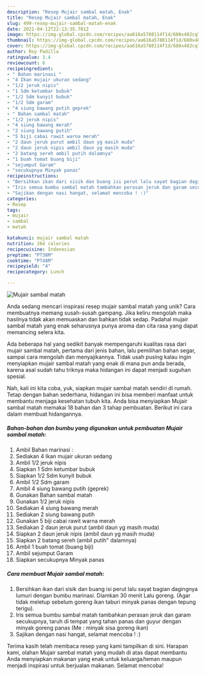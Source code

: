 ```yaml
---
description: "Resep Mujair sambal matah, Enak"
title: "Resep Mujair sambal matah, Enak"
slug: 499-resep-mujair-sambal-matah-enak
date: 2021-04-12T22:13:35.701Z
image: https://img-global.cpcdn.com/recipes/aa616a5788114f1d/680x482cq70/mujair-sambal-matah-foto-resep-utama.jpg
thumbnail: https://img-global.cpcdn.com/recipes/aa616a5788114f1d/680x482cq70/mujair-sambal-matah-foto-resep-utama.jpg
cover: https://img-global.cpcdn.com/recipes/aa616a5788114f1d/680x482cq70/mujair-sambal-matah-foto-resep-utama.jpg
author: Roy Padilla
ratingvalue: 3.4
reviewcount: 6
recipeingredient:
- " Bahan marinasi "
- "4 Ikan mujair ukuran sedang"
- "1/2 jeruk nipis"
- "1 Sdm ketumbar bubuk"
- "1/2 Sdm kunyit bubuk"
- "1/2 Sdm garam"
- "4 siung bawang putih geprek"
- " Bahan sambal matah"
- "1/2 jeruk nipis"
- "4 siung bawang merah"
- "2 siung bawang putih"
- "5 biji cabai rawit warna merah"
- "2 daun jeruk purut ambil daun yg masih muda"
- "2 daun jeruk nipis ambil daun yg masih muda"
- "2 batang sereh ambil putih dalamnya"
- "1 buah tomat buang biji"
- "sejumput Garam"
- "secukupnya Minyak panas"
recipeinstructions:
- "Bersihkan ikan dari sisik dan buang isi perut lalu sayat bagian dagingnya lumuri dengan bumbu marinasi. Diamkan 30 menit Lalu goreng. (Agar tidak meletup sebelum goreng ikan taburi minyak panas dengan tepung terigu)."
- "Iris semua bumbu sambal matah tambahkan perasan jeruk dan garam secukupnya, taruh di tempat yang tahan panas dan guyur dengan minyak goreng panas (Me : minyak sisa goreng ikan)"
- "Sajikan dengan nasi hangat, selamat mencoba ! :)"
categories:
- Resep
tags:
- mujair
- sambal
- matah

katakunci: mujair sambal matah 
nutrition: 264 calories
recipecuisine: Indonesian
preptime: "PT38M"
cooktime: "PT48M"
recipeyield: "4"
recipecategory: Lunch

---
```



![Mujair sambal matah](https://img-global.cpcdn.com/recipes/aa616a5788114f1d/680x482cq70/mujair-sambal-matah-foto-resep-utama.jpg)

Anda sedang mencari inspirasi resep mujair sambal matah yang unik? Cara membuatnya memang susah-susah gampang. Jika keliru mengolah maka hasilnya tidak akan memuaskan dan bahkan tidak sedap. Padahal mujair sambal matah yang enak seharusnya punya aroma dan cita rasa yang dapat memancing selera kita.

Ada beberapa hal yang sedikit banyak mempengaruhi kualitas rasa dari mujair sambal matah, pertama dari jenis bahan, lalu pemilihan bahan segar, sampai cara mengolah dan menyajikannya. Tidak usah pusing kalau ingin menyiapkan mujair sambal matah yang enak di mana pun anda berada, karena asal sudah tahu triknya maka hidangan ini dapat menjadi suguhan spesial.




Nah, kali ini kita coba, yuk, siapkan mujair sambal matah sendiri di rumah. Tetap dengan bahan sederhana, hidangan ini bisa memberi manfaat untuk membantu menjaga kesehatan tubuh kita. Anda bisa menyiapkan Mujair sambal matah memakai 18 bahan dan 3 tahap pembuatan. Berikut ini cara dalam membuat hidangannya.

<!--inarticleads1-->

##### Bahan-bahan dan bumbu yang digunakan untuk pembuatan Mujair sambal matah:

1. Ambil  Bahan marinasi :
1. Sediakan 4 Ikan mujair ukuran sedang
1. Ambil 1/2 jeruk nipis
1. Siapkan 1 Sdm ketumbar bubuk
1. Siapkan 1/2 Sdm kunyit bubuk
1. Ambil 1/2 Sdm garam
1. Ambil 4 siung bawang putih (geprek)
1. Gunakan  Bahan sambal matah
1. Gunakan 1/2 jeruk nipis
1. Sediakan 4 siung bawang merah
1. Sediakan 2 siung bawang putih
1. Gunakan 5 biji cabai rawit warna merah
1. Sediakan 2 daun jeruk purut (ambil daun yg masih muda)
1. Siapkan 2 daun jeruk nipis (ambil daun yg masih muda)
1. Siapkan 2 batang sereh (ambil putih&#34; dalamnya)
1. Ambil 1 buah tomat (buang biji)
1. Ambil sejumput Garam
1. Siapkan secukupnya Minyak panas




<!--inarticleads2-->

##### Cara membuat Mujair sambal matah:

1. Bersihkan ikan dari sisik dan buang isi perut lalu sayat bagian dagingnya lumuri dengan bumbu marinasi. Diamkan 30 menit Lalu goreng. (Agar tidak meletup sebelum goreng ikan taburi minyak panas dengan tepung terigu).
1. Iris semua bumbu sambal matah tambahkan perasan jeruk dan garam secukupnya, taruh di tempat yang tahan panas dan guyur dengan minyak goreng panas (Me : minyak sisa goreng ikan)
1. Sajikan dengan nasi hangat, selamat mencoba ! :)




Terima kasih telah membaca resep yang kami tampilkan di sini. Harapan kami, olahan Mujair sambal matah yang mudah di atas dapat membantu Anda menyiapkan makanan yang enak untuk keluarga/teman maupun menjadi inspirasi untuk berjualan makanan. Selamat mencoba!
